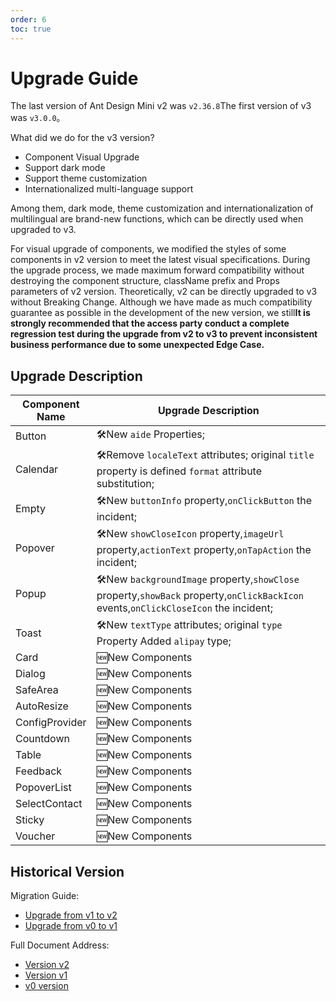 ```yaml
---
order: 6
toc: true
---
```


# Upgrade Guide

The last version of Ant Design Mini v2 was `v2.36.8`The first version of v3 was `v3.0.0`。

What did we do for the v3 version?

- Component Visual Upgrade
- Support dark mode
- Support theme customization
- Internationalized multi-language support

Among them, dark mode, theme customization and internationalization of multilingual are brand-new functions, which can be directly used when upgraded to v3.

For visual upgrade of components, we modified the styles of some components in v2 version to meet the latest visual specifications. During the upgrade process, we made maximum forward compatibility without destroying the component structure, className prefix and Props parameters of v2 version. Theoretically, v2 can be directly upgraded to v3 without Breaking Change. Although we have made as much compatibility guarantee as possible in the development of the new version, we still**It is strongly recommended that the access party conduct a complete regression test during the upgrade from v2 to v3 to prevent inconsistent business performance due to some unexpected Edge Case.**

## Upgrade Description

| Component Name       | Upgrade Description                                                                                                            |
| -------------- | ------------------------------------------------------------------------------------------------------------------- |
| Button         | 🛠New `aide` Properties;                                                                                                |
| Calendar       | 🛠Remove `localeText` attributes; original `title` property is defined `format` attribute substitution;                                                 |
| Empty          | 🛠New `buttonInfo` property,`onClickButton` the incident;                                                                    |
| Popover        | 🛠New `showCloseIcon` property,`imageUrl` property,`actionText` property,`onTapAction` the incident;                               |
| Popup          | 🛠New `backgroundImage` property,`showClose` property,`showBack` property,`onClickBackIcon` events,`onClickCloseIcon` the incident; |
| Toast          | 🛠New `textType` attributes; original `type` Property Added `alipay` type;                                                      |
| Card           | 🆕New Components                                                                                                         |
| Dialog         | 🆕New Components                                                                                                         |
| SafeArea       | 🆕New Components                                                                                                         |
| AutoResize     | 🆕New Components                                                                                                         |
| ConfigProvider | 🆕New Components                                                                                                         |
| Countdown      | 🆕New Components                                                                                                         |
| Table          | 🆕New Components                                                                                                         |
| Feedback       | 🆕New Components                                                                                                         |
| PopoverList    | 🆕New Components                                                                                                         |
| SelectContact  | 🆕New Components                                                                                                         |
| Sticky         | 🆕New Components                                                                                                         |
| Voucher        | 🆕New Components                                                                                                         |

<style>
    th:nth-of-type(1){
        width: 0px !important;
    }
</style>

## Historical Version

Migration Guide:

- [Upgrade from v1 to v2](https://2x-mini.ant.design/guide/migration-v2)
- [Upgrade from v0 to v1](https://2x-mini.ant.design/guide/migration-v1)

Full Document Address:

- [Version v2](https://2x-mini.ant.design)
- [Version v1](https://1x-mini.ant.design)
- [v0 version](https://0x-mini.ant.design)
